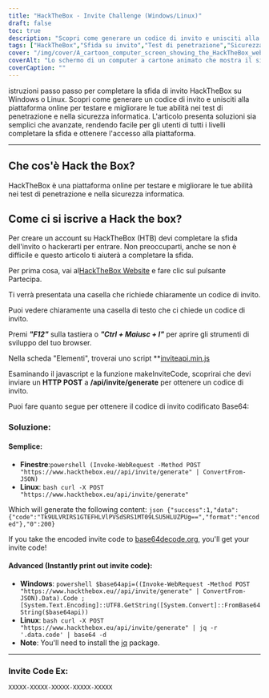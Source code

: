 ```yaml
---
title: "HackTheBox - Invite Challenge (Windows/Linux)"
draft: false
toc: true
description: "Scopri come generare un codice di invito e unisciti alla piattaforma online HackTheBox per testare e migliorare le tue abilità nei test di penetrazione e nella sicurezza informatica su Windows e Linux."
tags: ["HackTheBox","Sfida su invito","Test di penetrazione","Sicurezza informatica","Finestre","Linux","Piattaforma online","POSTA HTTP","Codice di invito","Codifica Base64","PowerShell","Linux Bash","Decodifica Base64","Generazione del codice di invito","Programmazione","Sviluppo web","Tecnologia","Sicurezza informatica","Formazione informatica"]
cover: "/img/cover/A_cartoon_computer_screen_showing_the_HackTheBox_website.png"
coverAlt: "Lo schermo di un computer a cartone animato che mostra il sito web di HackTheBox con una porta del caveau che viene sbloccata con una chiave, rivelando un trofeo o una medaglia, con uno sfondo di paesaggio urbano nella combinazione di colori del logo di HackTheBox (blu e bianco)."
coverCaption: ""
---
```

 istruzioni passo passo per completare la sfida di invito HackTheBox su Windows o Linux. Scopri come generare un codice di invito e unisciti alla piattaforma online per testare e migliorare le tue abilità nei test di penetrazione e nella sicurezza informatica. L'articolo presenta soluzioni sia semplici che avanzate, rendendo facile per gli utenti di tutti i livelli completare la sfida e ottenere l'accesso alla piattaforma.

______

## Che cos'è Hack the Box?

HackTheBox è una piattaforma online per testare e migliorare le tue abilità nei test di penetrazione e nella sicurezza informatica.

## Come ci si iscrive a Hack the box?

Per creare un account su HackTheBox (HTB) devi completare la sfida dell'invito o hackerarti per entrare. Non preoccuparti, anche se non è difficile e questo articolo ti aiuterà a completare la sfida.

Per prima cosa, vai al[HackTheBox Website](https://hackthebox.eu) e fare clic sul pulsante Partecipa.

Ti verrà presentata una casella che richiede chiaramente un codice di invito.

Puoi vedere chiaramente una casella di testo che ci chiede un codice di invito.

Premi ***"F12"*** sulla tastiera o ***"Ctrl + Maiusc + I"*** per aprire gli strumenti di sviluppo del tuo browser.

Nella scheda "Elementi", troverai uno script **[inviteapi.min.js](https://www.hackthebox.eu/js/inviteapi.min.js)

Esaminando il javascript e la funzione makeInviteCode, scoprirai che devi inviare un **HTTP POST** a **/api/invite/generate** per ottenere un codice di invito.

Puoi fare quanto segue per ottenere il codice di invito codificato Base64:

### Soluzione:

#### Semplice:
- **Finestre**:```powershell (Invoke-WebRequest -Method POST "https://www.hackthebox.eu//api/invite/generate" | ConvertFrom-JSON) ```
- **Linux**: ```bash curl -X POST "https://www.hackthebox.eu/api/invite/generate" ```

Which will generate the following content: ```json {"success":1,"data":{"code":"Tk9ULVRIRS1GTEFHLVlPVSdSRS1MT09LSU5HLUZPUg==","format":"encoded"},"0":200} ```

If you take the encoded invite code to [base64decode.org](https://www.base64decode.org/), you'll get your invite code!

#### Advanced (Instantly print out invite code):
 - **Windows**: ```powershell $base64api=((Invoke-WebRequest -Method POST "https://www.hackthebox.eu//api/invite/generate" | ConvertFrom-JSON).Data).Code ; [System.Text.Encoding]::UTF8.GetString([System.Convert]::FromBase64String($base64api)) ```
- **Linux**: ```bash curl -X POST "https://www.hackthebox.eu/api/invite/generate" | jq -r '.data.code' | base64 -d ```
 - **Note**: You'll need to install the [jq](https://stedolan.github.io/jq/download/) package.

______

### Invite Code Ex:
```XXXXX-XXXXX-XXXXX-XXXXX-XXXXX```


